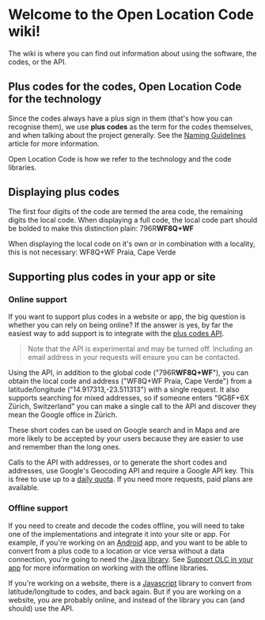 # Welcome to the Open Location Code wiki!

The wiki is where you can find out information about using the software, the codes, or the API.

## Plus codes for the codes, Open Location Code for the technology

Since the codes always have a plus sign in them (that's how you can recognise them), we use **plus codes** as the term for the codes themselves, and when talking about the project generally. See the [Naming Guidelines](https://github.com/google/open-location-code/wiki/Naming-guidelines) article for more information.

Open Location Code is how we refer to the technology and the code libraries.

## Displaying plus codes

The first four digits of the code are termed the area code, the remaining digits the local code. When displaying a full code, the local code part should be bolded to make this distinction plain: 796R**WF8Q+WF**

When displaying the local code on it's own or in combination with a locality, this is not necessary: WF8Q+WF Praia, Cape Verde

## Supporting plus codes in your app or site

### Online support

If you want to support plus codes in a website or app, the big question is whether you can rely on being online? If the answer is yes, by far the easiest way to add support is to integrate with the [plus codes API](https://github.com/google/open-location-code/wiki/Plus-codes-API).

> Note that the API is experimental and may be turned off. Including an email address in your requests will ensure you can be contacted.

Using the API, in addition to the global code ("796R**WF8Q+WF**"), you can obtain the local code and address ("WF8Q+WF Praia, Cape Verde") from a latitude/longitude ("14.917313,-23.511313") with a single request. It also supports searching for mixed addresses, so if someone enters "9G8F+6X Zürich, Switzerland" you can make a single call to the API and discover they mean the Google office in Zürich.

These short codes can be used on Google search and in Maps and are more likely to be accepted by your users because they are easier to use and remember than the long ones.

Calls to the API with addresses, or to generate the short codes and addresses, use Google's Geocoding API and require a Google API key. This is free to use up to a [daily quota](https://developers.google.com/maps/documentation/geocoding/usage-limits). If you need more requests, paid plans are available.

### Offline support

If you need to create and decode the codes offline, you will need to take one of the implementations and integrate it into your site or app. For example, if you're working on an [Android](https://github.com/google/open-location-code/tree/master/android_demo) app, and you want to be able to convert from a plus code to a location or vice versa without a data connection, you're going to need the [Java library](https://github.com/google/open-location-code/blob/master/java/com/google/openlocationcode/OpenLocationCode.java). See [Support OLC in your app](https://github.com/google/open-location-code/wiki/Supporting-OLC-in-your-app) for more information on working with the offline libraries.

If you're working on a website, there is a [Javascript](https://github.com/google/open-location-code/tree/master/js) library to convert from latitude/longitude to codes, and back again. But if you are working on a website, you are probably online, and instead of the library you can (and should) use the API.
